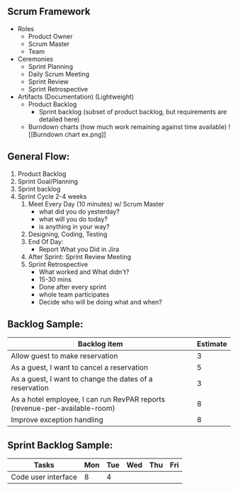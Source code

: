 ## Scrum Framework
- Roles
	- Product Owner
	- Scrum Master
	- Team
- Ceremonies
	- Sprint Planning
	- Daily Scrum Meeting
	- Sprint Review
	- Sprint Retrospective
- Artifacts (Documentation) (Lightweight)
	- Product Backlog
		- Sprint backlog (subset of product backlog, but requirements are detailed here)
	- Burndown charts (how much work remaining against time available)
		![[Burndown chart ex.png]]

## General Flow:
1. Product Backlog
2. Sprint Goal/Planning
3. Sprint backlog
4. Sprint Cycle 2-4 weeks
	1. Meet Every Day (10 minutes) w/ Scrum Master
		- what did you do yesterday?
		- what will you do today?
		- is anything in your way?
	2. Designing, Coding, Testing
	3. End Of Day: 
		- Report What you Did in Jira
	4. After Sprint: Sprint Review Meeting
	5. Sprint Retrospective
		- What worked and What didn't?
		- 15-30 mins
		- Done after every sprint
		- whole team participates
		- Decide who will be doing what and when?


## Backlog Sample:

| Backlog item                                                               | Estimate |
| -------------------------------------------------------------------------- | -------- |
| Allow guest to make reservation                                            | 3        |
| As a guest, I want to cancel a reservation                                 | 5        |
| As a guest, I want to change the dates of a reservation                    | 3        |
| As a hotel employee, I can run RevPAR reports (revenue-per-available-room) | 8        |
| Improve exception handling                                                 | 8        |

## Sprint Backlog Sample:

| Tasks               | Mon | Tue | Wed | Thu | Fri |
| ------------------- | --- | --- | --- | --- | --- |
| Code user interface | 8   | 4   |     |     |     |



